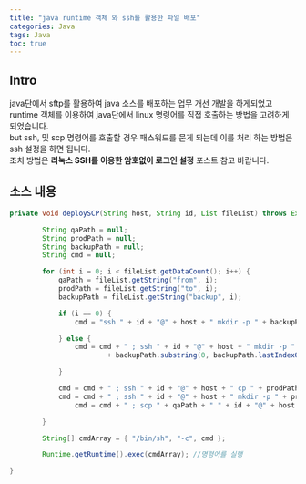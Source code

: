 ```yaml
---
title: "java runtime 객체 와 ssh를 활용한 파일 배포"
categories: Java
tags: Java
toc: true
---
```


## Intro
java단에서 sftp를 활용하여 java 소스를 배포하는 업무 개선 개발을 하게되었고 runtime 객체를 이용하여 java단에서 linux 명령어를 직접 호출하는 방법을 고려하게 되었습니다. <br>
but ssh, 및 scp 명령어를 호출할 경우 패스워드를 묻게 되는데 이를 처리 하는 방법은 ssh 설정을 하면 됩니다. <br>
조치 방법은 **리눅스 SSH를 이용한 암호없이 로그인 설정** 포스트 참고 바랍니다. 

## 소스 내용

```java
private void deploySCP(String host, String id, List fileList) throws Exception {

        String qaPath = null;
        String prodPath = null;
        String backupPath = null;
        String cmd = null;

        for (int i = 0; i < fileList.getDataCount(); i++) {
            qaPath = fileList.getString("from", i);
            prodPath = fileList.getString("to", i);
            backupPath = fileList.getString("backup", i);

            if (i == 0) {
                cmd = "ssh " + id + "@" + host + " mkdir -p " + backupPath.substring(0, backupPath.lastIndexOf("/"));

            } else {
                cmd = cmd + " ; ssh " + id + "@" + host + " mkdir -p "
                        + backupPath.substring(0, backupPath.lastIndexOf("/"));

            }

            cmd = cmd + " ; ssh " + id + "@" + host + " cp " + prodPath + " " + backupPath;
            cmd = cmd + " ; ssh " + id + "@" + host + " mkdir -p " + prodPath.substring(0, prodPath.lastIndexOf("/"));
				cmd = cmd + " ; scp " + qaPath + " " + id + "@" + host + ":" + prodPath;

        }

        String[] cmdArray = { "/bin/sh", "-c", cmd };

        Runtime.getRuntime().exec(cmdArray); //명령어를 실행

}
```